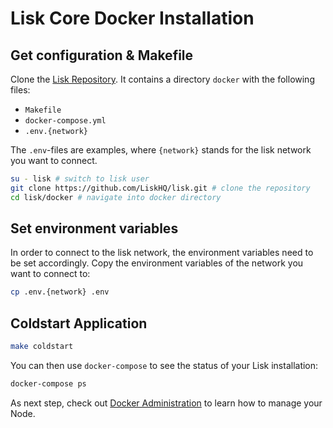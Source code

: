 # Lisk Core Docker Installation

## Get configuration & Makefile

Clone the [Lisk Repository](https://github.com/LiskHQ/lisk). It contains a directory `docker` with the following files:
- `Makefile`
- `docker-compose.yml`
- `.env.{network}`

The `.env`-files are examples, where `{network}` stands for the lisk network you want to connect.

```bash
su - lisk # switch to lisk user
git clone https://github.com/LiskHQ/lisk.git # clone the repository
cd lisk/docker # navigate into docker directory
```

## Set environment variables

In order to connect to the lisk network, the environment variables need to be set accordingly.
Copy the environment variables of the network you want to connect to:

```bash
cp .env.{network} .env
```

## Coldstart Application

```bash
make coldstart
```

You can then use `docker-compose` to see the status of your Lisk installation:

```bash
docker-compose ps
```

As next step, check out [Docker Administration](../../../user-guide/administration/docker/admin-docker.md) to learn how to manage your Node.
